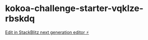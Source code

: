 # kokoa-challenge-starter-vqklze-rbskdq

[Edit in StackBlitz next generation editor ⚡️](https://stackblitz.com/~/github.com/Turtlemurder/kokoa-challenge-starter-vqklze-rbskdq)